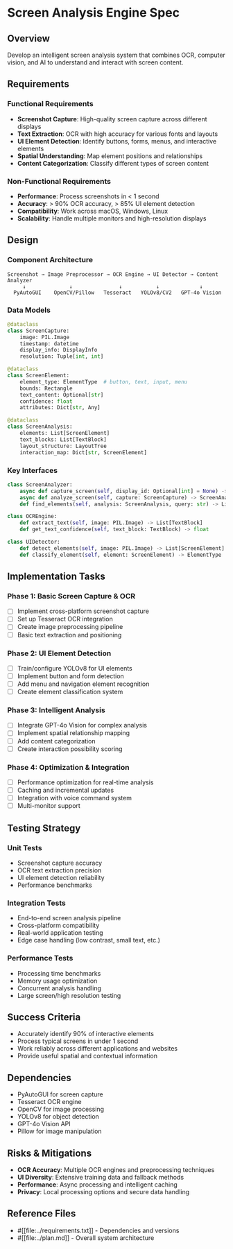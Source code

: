 # Screen Analysis Engine Spec

## Overview
Develop an intelligent screen analysis system that combines OCR, computer vision, and AI to understand and interact with screen content.

## Requirements

### Functional Requirements
- **Screenshot Capture**: High-quality screen capture across different displays
- **Text Extraction**: OCR with high accuracy for various fonts and layouts
- **UI Element Detection**: Identify buttons, forms, menus, and interactive elements
- **Spatial Understanding**: Map element positions and relationships
- **Content Categorization**: Classify different types of screen content

### Non-Functional Requirements
- **Performance**: Process screenshots in < 1 second
- **Accuracy**: > 90% OCR accuracy, > 85% UI element detection
- **Compatibility**: Work across macOS, Windows, Linux
- **Scalability**: Handle multiple monitors and high-resolution displays

## Design

### Component Architecture
```
Screenshot → Image Preprocessor → OCR Engine → UI Detector → Content Analyzer
     ↓              ↓               ↓           ↓             ↓
  PyAutoGUI    OpenCV/Pillow   Tesseract   YOLOv8/CV2   GPT-4o Vision
```

### Data Models
```python
@dataclass
class ScreenCapture:
    image: PIL.Image
    timestamp: datetime
    display_info: DisplayInfo
    resolution: Tuple[int, int]

@dataclass
class ScreenElement:
    element_type: ElementType  # button, text, input, menu
    bounds: Rectangle
    text_content: Optional[str]
    confidence: float
    attributes: Dict[str, Any]

@dataclass
class ScreenAnalysis:
    elements: List[ScreenElement]
    text_blocks: List[TextBlock]
    layout_structure: LayoutTree
    interaction_map: Dict[str, ScreenElement]
```

### Key Interfaces
```python
class ScreenAnalyzer:
    async def capture_screen(self, display_id: Optional[int] = None) -> ScreenCapture
    async def analyze_screen(self, capture: ScreenCapture) -> ScreenAnalysis
    def find_elements(self, analysis: ScreenAnalysis, query: str) -> List[ScreenElement]

class OCREngine:
    def extract_text(self, image: PIL.Image) -> List[TextBlock]
    def get_text_confidence(self, text_block: TextBlock) -> float

class UIDetector:
    def detect_elements(self, image: PIL.Image) -> List[ScreenElement]
    def classify_element(self, element: ScreenElement) -> ElementType
```

## Implementation Tasks

### Phase 1: Basic Screen Capture & OCR
- [ ] Implement cross-platform screenshot capture
- [ ] Set up Tesseract OCR integration
- [ ] Create image preprocessing pipeline
- [ ] Basic text extraction and positioning

### Phase 2: UI Element Detection
- [ ] Train/configure YOLOv8 for UI elements
- [ ] Implement button and form detection
- [ ] Add menu and navigation element recognition
- [ ] Create element classification system

### Phase 3: Intelligent Analysis
- [ ] Integrate GPT-4o Vision for complex analysis
- [ ] Implement spatial relationship mapping
- [ ] Add content categorization
- [ ] Create interaction possibility scoring

### Phase 4: Optimization & Integration
- [ ] Performance optimization for real-time analysis
- [ ] Caching and incremental updates
- [ ] Integration with voice command system
- [ ] Multi-monitor support

## Testing Strategy

### Unit Tests
- Screenshot capture accuracy
- OCR text extraction precision
- UI element detection reliability
- Performance benchmarks

### Integration Tests
- End-to-end screen analysis pipeline
- Cross-platform compatibility
- Real-world application testing
- Edge case handling (low contrast, small text, etc.)

### Performance Tests
- Processing time benchmarks
- Memory usage optimization
- Concurrent analysis handling
- Large screen/high resolution testing

## Success Criteria
- Accurately identify 90% of interactive elements
- Process typical screens in under 1 second
- Work reliably across different applications and websites
- Provide useful spatial and contextual information

## Dependencies
- PyAutoGUI for screen capture
- Tesseract OCR engine
- OpenCV for image processing
- YOLOv8 for object detection
- GPT-4o Vision API
- Pillow for image manipulation

## Risks & Mitigations
- **OCR Accuracy**: Multiple OCR engines and preprocessing techniques
- **UI Diversity**: Extensive training data and fallback methods
- **Performance**: Async processing and intelligent caching
- **Privacy**: Local processing options and secure data handling

## Reference Files
- #[[file:../requirements.txt]] - Dependencies and versions
- #[[file:../plan.md]] - Overall system architecture